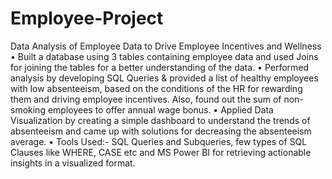 # Employee-Project
Data Analysis of Employee Data to Drive Employee Incentives and Wellness
•	Built a database using 3 tables containing employee data and used Joins for joining the tables for a better understanding of the data.
•	Performed analysis by developing SQL Queries & provided a list of healthy employees with low absenteeism, based on the conditions of the HR for rewarding them and driving employee incentives. Also, found out the sum of non-smoking employees to offer annual wage bonus.
•	Applied Data Visualization by creating a simple dashboard to understand the trends of absenteeism and came up with solutions for decreasing the absenteeism average.
•	Tools Used:- SQL Queries and Subqueries, few types of SQL Clauses like WHERE, CASE etc and MS Power BI for retrieving actionable insights in a visualized format.
